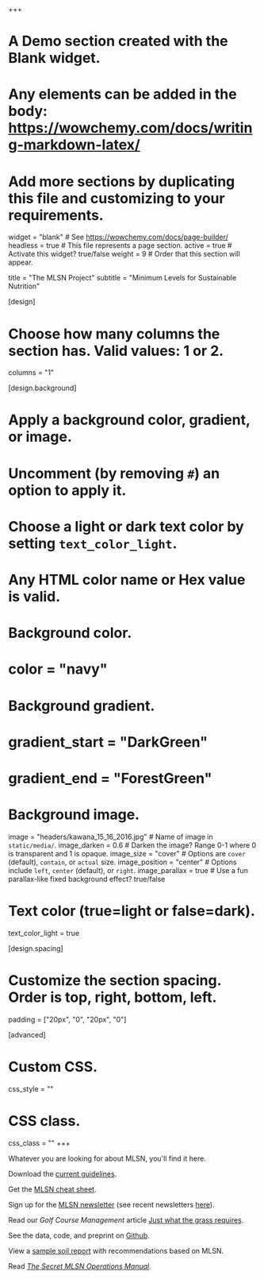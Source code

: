 +++
# A Demo section created with the Blank widget.
# Any elements can be added in the body: https://wowchemy.com/docs/writing-markdown-latex/
# Add more sections by duplicating this file and customizing to your requirements.

widget = "blank"  # See https://wowchemy.com/docs/page-builder/
headless = true  # This file represents a page section.
active = true  # Activate this widget? true/false
weight = 9  # Order that this section will appear.

title = "The MLSN Project"
subtitle = "Minimum Levels for Sustainable Nutrition"

[design]
  # Choose how many columns the section has. Valid values: 1 or 2.
  columns = "1"

[design.background]
  # Apply a background color, gradient, or image.
  #   Uncomment (by removing `#`) an option to apply it.
  #   Choose a light or dark text color by setting `text_color_light`.
  #   Any HTML color name or Hex value is valid.

  # Background color.
  # color = "navy"
  
  # Background gradient.
#  gradient_start = "DarkGreen"
#  gradient_end = "ForestGreen"
  
  # Background image.
   image = "headers/kawana_15_16_2016.jpg"  # Name of image in `static/media/`.
   image_darken = 0.6   # Darken the image? Range 0-1 where 0 is transparent and 1 is opaque.
   image_size = "cover"  #  Options are `cover` (default), `contain`, or `actual` size.
   image_position = "center"  # Options include `left`, `center` (default), or `right`.
   image_parallax = true  # Use a fun parallax-like fixed background effect? true/false
  
  # Text color (true=light or false=dark).
  text_color_light = true

[design.spacing]
  # Customize the section spacing. Order is top, right, bottom, left.
  padding = ["20px", "0", "20px", "0"]

[advanced]
 # Custom CSS. 
 css_style = ""
 
 # CSS class.
 css_class = ""
+++

Whatever you are looking for about MLSN, you'll find it here.

Download the [current guidelines](https://www.paceturf.org/PTRI/Documents/1202_ref.pdf).

Get the [MLSN cheat sheet](http://files.asianturfgrass.com/mlsn_cheat_sheet.pdf).

Sign up for the [MLSN newsletter](https://subscribepage.com/atc_newsletters) (see recent newsletters [here](#newsletter-listing)).

Read our *Golf Course Management* article [Just what the grass requires](http://www.files.asianturfgrass.com/201401_woods_et_al_gcm_mlsn.pdf).

See the data, code, and preprint on [Github](https://github.com/micahwoods/2016_mlsn_paper).

View a [sample soil report](https://www.asianturfgrass.com/project/soil-tests/atc_example_soil_report.pdf) with recommendations based on MLSN.

Read [*The Secret MLSN Operations Manual*](https://micahwoods.github.io/mlsn_manual/).


